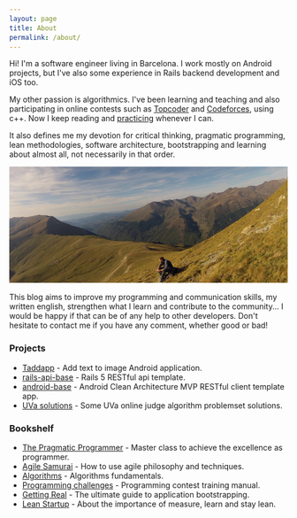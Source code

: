```yaml
---
layout: page
title: About
permalink: /about/
---
```


Hi! I'm a software engineer living in Barcelona.
I work mostly on Android projects, but I've also some experience in
Rails backend development and iOS too.

My other passion is algorithmics.
I've been learning and teaching and also participating in online contests
such as [Topcoder](https://www.topcoder.com/members/jfm/)
and [Codeforces](http://codeforces.com/profile/jfm), using c++.
 Now I keep reading and [practicing](https://github.com/jordifierro/uva)
 whenever I can.

It also defines me my devotion for critical thinking, pragmatic programming,
lean methodologies, software architecture, bootstrapping
and learning about almost all, not necessarily in that order.

![Me](/assets/images/about.jpg)

This blog aims to improve my programming and communication skills,
my written english, strengthen what I learn and contribute to the community...
I would be happy if that can be of any help to other developers.
Don't hesitate to contact me if you have any comment, whether good or bad!  

### Projects

* [Taddapp](/taddapp) - Add text to image Android application.
* [rails-api-base](/rails-api-base) - Rails 5 RESTful api template.
* [android-base](/android-base) - Android Clean Architecture
MVP RESTful client template app.
* [UVa solutions](https://github.com/jordifierro/uva) - Some UVa online judge
algorithm problemset solutions.

### Bookshelf

* [The Pragmatic Programmer](https://en.wikipedia.org/wiki/The_Pragmatic_Programmer) -
Master class to achieve the excellence as programmer.
* [Agile Samurai](http://www.goodreads.com/book/show/8248700-the-agile-samurai) -
How to use agile philosophy and techniques.
* [Algorithms](http://www.goodreads.com/book/show/138563.Algorithms) -
Algorithms fundamentals.
* [Programming challenges](http://www.goodreads.com/book/show/1041695.Programming_Challenges) -
Programming contest training manual.
* [Getting Real](https://gettingreal.37signals.com/) - The ultimate guide
to application bootstrapping.
* [Lean Startup](http://theleanstartup.com/book) - About the importance of
measure, learn and stay lean.
